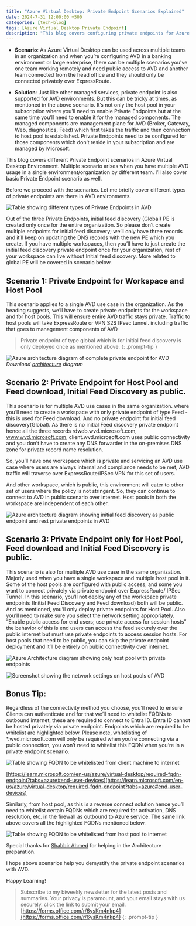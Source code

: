 ```yaml
---
title: "Azure Virtual Desktop: Private Endpoint Scenarios Explained"
date: 2024-7-31 12:00:00 +500
categories: [tech-blog]
tags: [Azure Virtual Desktop Private Endpoint]
description: "This blog covers configuring private endpoints for Azure Virtual Desktop, detailing scenarios and considerations for using public and private access"
---
```


* **Scenario**: As Azure Virtual Desktop can be used across multiple teams in an organization and when you’re configuring AVD in a banking environment or large enterprise, there can be multiple scenarios you’ve one team working remotely and need public access to AVD and another team connected from the head office and they should only be connected privately over ExpressRoute.

* **Solution**: Just like other managed services, private endpoint is also supported for AVD environments.
But this can be tricky at times, as mentioned in the above scenario. It’s not only the host pool in your subscription where you’ll need to enable Private Endpoints but at the same time you’ll need to enable it for the managed components. The managed components are management plane for AVD (Broker, Gateway, Web, diagnostics, Feed) which first takes the traffic and then connection to host pool is established. Private Endpoints need to be configured for those components which don’t reside in your subscription and are managed by Microsoft.

This blog covers different Private Endpoint scenarios in Azure Virtual Desktop Environment. Multiple scenario arises when you have multiple AVD usage in a single environment/organization by different team. I’ll also cover basic Private Endpoint scenario as well.

Before we proceed with the scenarios. Let me briefly cover different types of private endpoints are there in AVD environments.

![Table showing different types of Private Endpoints in AVD](https://raw.githubusercontent.com/qureshiaquib/qureshiaquib.github.io/main/assets/31072024/avd-privateendpoints-table.jpg)


Out of the three Private Endpoints, initial feed discovery (Global) PE is created only once for the entire organization. So please don’t create multiple endpoints for initial feed discovery; we’ll only have three records and it’ll keep on updating the DNS records with the new PE which you create. If you have multiple workspaces, then you’ll have to just create the initial feed discovery private endpoint once for your organization, rest of your workspace can live without Initial feed discovery. More related to global PE will be covered in scenario below.

## Scenario 1: Private Endpoint for Workspace and Host Pool
This scenario applies to a single AVD use case in the organization. As the heading suggests, we’ll have to create private endpoints for the workspace and for host pools. This will ensure entire AVD traffic stays private. Traffic to host pools will take ExpressRoute or VPN S2S IPsec tunnel. including traffic that goes to management components of AVD
> Private endpoint of type global which is for initial feed discovery is only deployed once as mentioned above.
{: .prompt-tip }

![Azure architecture diagram of complete private endpoint for AVD](https://raw.githubusercontent.com/qureshiaquib/qureshiaquib.github.io/main/assets/31072024/end-to-end-private-endpoint.jpg)
_Download [architecture](https://github.com/qureshiaquib/qureshiaquib.github.io/raw/main/assets/31072024/avd.pptx) diagram_


## Scenario 2: Private Endpoint for Host Pool and Feed download, Initial Feed Discovery as public.
This scenario is for multiple AVD use cases in the same organization. where you’ll need to create a workspace with only private endpoint of type Feed - this is used for Feed download. And no private endpoint for initial feed discovery(Global).
As there is no initial Feed discovery private endpoint hence all the three records rdweb.wvd.microsoft.com, www.wvd.microsoft.com, client.wvd.microsoft.com uses public connectivity and you don’t have to create any DNS forwarder in the on-premises DNS zone for private record name resolution.

So, you’ll have one workspace which is private and servicing an AVD use case where users are always internal and compliance needs to be met, AVD traffic will traverse over ExpressRoute/IPSec VPN for this set of users.

And other workspace, which is public, this environment will cater to other set of users where the policy is not stringent.
So, they can continue to connect to AVD in public scenario over internet.
Host pools in both the workspace are independent of each other.

![Azure architecture diagram showing initial feed discovery as public endpoint and rest private endpoints in AVD](https://raw.githubusercontent.com/qureshiaquib/qureshiaquib.github.io/main/assets/31072024/initial-feed-discovery-public-endpoint.jpg)


## Scenario 3: Private Endpoint only for Host Pool, Feed download and Initial Feed Discovery is public.

This scenario is also for multiple AVD use case in the same organization. Majorly used when you have a single workspace and multiple host pool in it. Some of the host pools are configured with public access, and some you want to connect privately via private endpoint over ExpressRoute/ IPSec Tunnel. In this scenario, you’ll not deploy any of the workspace private endpoints (Initial Feed Discovery and Feed download) both will be public. And as mentioned, you’ll only deploy private endpoints for Host Pool. Also you’ll need to make sure you select the network setting appropriately.
“Enable public access for end users; use private access for session hosts” the behavior of this is end users can access the feed securely over the public internet but must use private endpoints to access session hosts.
 For host pools that need to be public, you can skip the private endpoint deployment and it’ll be entirely on public connectivity over internet.

![Azure Architecture diagram showing only host pool with private endpoints](https://raw.githubusercontent.com/qureshiaquib/qureshiaquib.github.io/main/assets/31072024/host-pool-private-endpoint.jpg)

![Screenshot showing the network settings on host pools of AVD](https://raw.githubusercontent.com/qureshiaquib/qureshiaquib.github.io/main/assets/31072024/enable-public-access-end-users-use-private-access-session-hosts.jpg)


## Bonus Tip:
Regardless of the connectivity method you choose, you’ll need to ensure Clients can authenticate and for that we’ll need to whitelist FQDNs to outbound internet, these are required to connect to Entra ID. Entra ID cannot be hosted privately via private endpoint. Endpoints which are required to be whitelist are highlighted below. Please note, whitelisting of *.wvd.microsoft.com will only be required when you’re connecting via a public connection, you won’t need to whitelist this FQDN when you’re in a private endpoint scenario.

![Table showing FQDN to be whitelisted from client machine to internet](https://raw.githubusercontent.com/qureshiaquib/qureshiaquib.github.io/main/assets/31072024/client-fqdn-whitelist.jpg)


[https://learn.microsoft.com/en-us/azure/virtual-desktop/required-fqdn-endpoint?tabs=azure#end-user-devices](https://learn.microsoft.com/en-us/azure/virtual-desktop/required-fqdn-endpoint?tabs=azure#end-user-devices)

Similarly, from host pool, as this is a reverse connect solution hence you’ll need to whitelist certain FQDNs which are required for activation, DNS resolution, etc. in the firewall as outbound to Azure service. The same link above covers all the highlighted FQDNs mentioned below.

![Table showing FQDN to be whitelisted from host pool to internet](https://raw.githubusercontent.com/qureshiaquib/qureshiaquib.github.io/main/assets/31072024/hostpool-whitelist.jpg)


Special thanks for [Shabbir Ahmed](https://www.linkedin.com/in/shabbir550/) for helping in the Architecture preparation.

I hope above scenarios help you demystify the private endpoint scenarios with AVD.

Happy Learning!

>Subscribe to my biweekly newsletter for the latest posts and summaries. Your privacy is paramount, and your email stays with us securely.
click the link to submit your email.
[https://forms.office.com/r/6ysKm4nkp4](https://forms.office.com/r/6ysKm4nkp4)
{: .prompt-tip }